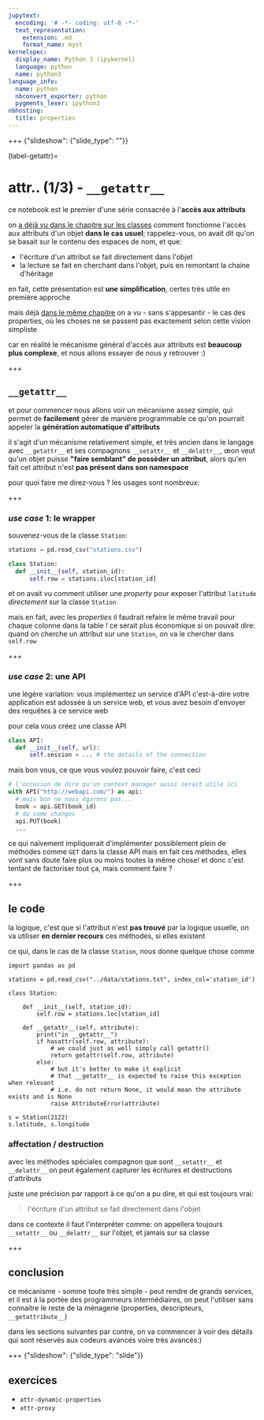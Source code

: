 ```yaml
---
jupytext:
  encoding: '# -*- coding: utf-8 -*-'
  text_representation:
    extension: .md
    format_name: myst
kernelspec:
  display_name: Python 3 (ipykernel)
  language: python
  name: python3
language_info:
  name: python
  nbconvert_exporter: python
  pygments_lexer: ipython3
nbhosting:
  title: properties
---
```


+++ {"slideshow": {"slide_type": ""}}

(label-getattr)=
# attr.. (1/3) - `__getattr__`

ce notebook est le premier d'une série consacrée à l'**accès aux attributs**

on [a déjà vu dans le chapitre sur les classes](label-access-attributes-usual) comment fonctionne l'accès aux attributs d'un objet **dans le cas usuel**; rappelez-vous, on avait dit qu'on se basait sur le contenu des espaces de nom, et que:

- l'écriture d'un attribut se fait directement dans l'objet
- la lecture se fait en cherchant dans l'objet, puis en remontant la chaine d'héritage

en fait, cette présentation est **une simplification**, certes très utile en première approche  

mais déjà [dans le même chapitre](label-properties) on a vu - sans s'appesantir - le cas des properties, où les choses ne se passent pas exactement selon cette vision simpliste

car en réalité le mécanisme général d'accès aux attributs est **beaucoup plus complexe**, et nous allons essayer de nous y retrouver :)

+++

## `__getattr__`

et pour commencer nous allons voir un mécanisme assez simple, qui permet de **facilement** gérer de manière programmable ce  qu'on pourrait appeler la **génération automatique d'attributs**  

il s'agit d'un mécanisme relativement simple, et très ancien dans le langage  
avec `__getattr__` et ses compagnons `__setattr__` et `__delattr__`, œon veut qu'un objet puisse **"faire semblant" de possèder un attribut**, alors qu'en fait cet attribut n'est **pas présent dans son namespace**  

pour quoi faire me direz-vous ? les usages sont nombreux:

+++

### *use case* 1: le wrapper

souvenez-vous de la classe `Station`:
```python
stations = pd.read_csv("stations.csv")

class Station:
  def __init__(self, station_id):
      self.row = stations.iloc[station_id]
```
et on avait vu comment utiliser une *property* pour exposer l'attribut `latitude` *directement* sur la classe `Station`

mais en fait, avec les *properties* il faudrait refaire le même travail pour chaque colonne dans la table !
ce serait plus économique si on pouvait dire:
quand on cherche un attribut sur une `Station`, on va le chercher dans `self.row`

+++

### *use case* 2: une API

une légère variation: vous implémentez un service d'API
c'est-à-dire votre application est adossée à un service web, et vous avez besoin d'envoyer des requêtes à ce service web

pour cela vous créez une classe API
```python
class API:
  def __init__(self, url):
      self.session = ... # the details of the connection
```

mais bon vous, ce que vous voulez pouvoir faire, c'est ceci

```python
# l'occasion de dire qu'un context manager aussi serait utile ici
with API("http://webapi.com/") as api:
  # mais bon ne nous égarons pas...
  book = api.GET(book_id)
  # do some changes
  api.PUT(book)
  ...
```

ce qui naïvement impliquerait d'implémenter possiblement plein de méthodes comme `GET` dans la classe API
mais en fait ces méthodes, elles vont sans doute faire plus ou moins toutes la même chose! et donc c'est tentant de factoriser tout ça, mais comment faire ?

+++

## le code

la logique, c'est que si l'attribut n'est **pas trouvé** par la logique usuelle, on va utiliser **en dernier recours** ces méthodes, si elles existent

ce qui, dans le cas de la classe `Station`, nous donne quelque chose comme

```{code-cell} ipython3
import pandas as pd

stations = pd.read_csv("../data/stations.txt", index_col='station_id')

class Station:

    def __init__(self, station_id):
        self.row = stations.loc[station_id]

    def __getattr__(self, attribute):
        print("in __getattr__")
        if hasattr(self.row, attribute):
            # we could just as well simply call getattr()
            return getattr(self.row, attribute)
        else:
            # but it's better to make it explicit
            # that __getattr__ is expected to raise this exception when relevant
            # i.e. do not return None, it would mean the attribute exists and is None
            raise AttributeError(attribute)

s = Station(2122)
s.latitude, s.longitude
```

### affectation / destruction

avec les méthodes spéciales compagnon que sont `__setattr__` et `__delattr__` on peut également capturer les écritures et destructions d'attributs

juste une précision par rapport à ce qu'on a pu dire, et qui est toujours vrai:
> l'écriture d'un attribut se fait directement dans l'objet

dans ce contexte il faut l'interpréter comme: on appellera toujours `__setattr__` ou `__delattr__` sur l'objet, et jamais sur sa classe

+++

## conclusion

ce mécanisme - somme toute très simple - peut rendre de grands services, et il est à la portée des programmeurs intermédiaires, on peut l'utiliser sans connaitre le reste de la ménagerie (properties, descripteurs, `__getattribute__`)

dans les sections suivantes par contre, on va commencer à voir des détails qui sont réservés aux codeurs avancés voire très avancés:)

+++ {"slideshow": {"slide_type": "slide"}}

## exercices

* `attr-dynamic-properties`
* `attr-proxy`
